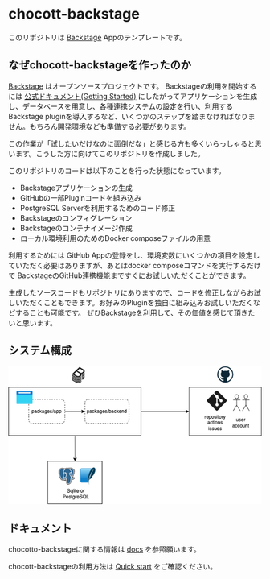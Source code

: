 # chocott-backstage

このリポジトリは [Backstage](https://backstage.io) Appのテンプレートです。

## なぜchocott-backstageを作ったのか

[Backstage](https://backstage.io) はオープンソースプロジェクトです。
Backstageの利用を開始するには [公式ドキュメント(Getting Started)](https://backstage.io/docs/getting-started/) にしたがってアプリケーションを生成し、データベースを用意し、各種連携システムの設定を行い、利用するBackstage pluginを導入するなど、いくつかのステップを踏まなければなりません。もちろん開発環境なども準備する必要があります。

この作業が「試したいだけなのに面倒だな」と感じる方も多くいらっしゃると思います。こうした方に向けてこのリポジトリを作成しました。

このリポジトリのコードは以下のことを行った状態になっています。

- Backstageアプリケーションの生成
- GitHubの一部Pluginコードを組み込み
- PostgreSQL Serverを利用するためのコード修正
- Backstageのコンフィグレーション
- Backstageのコンテナイメージ作成
- ローカル環境利用のためのDocker composeファイルの用意

利用するためには GitHub Appの登録をし、環境変数にいくつかの項目を設定していただく必要はありますが、あとはdocker composeコマンドを実行するだけで
BackstageのGitHub連携機能まですぐにお試しいただくことができます。

生成したソースコードもリポジトリにありますので、コードを修正しながらお試しいただくこともできます。お好みのPluginを独自に組み込みお試しいただくなどすることも可能です。
ぜひBackstageを利用して、その価値を感じて頂きたいと思います。

## システム構成

![system-overview](./chocott-contents/docs/system-overview.drawio.png)

## ドキュメント

chocotto-backstageに関する情報は [docs](./chocott-contents/docs/index.md) を参照願います。

chocott-backstageの利用方法は [Quick start](./chocott-contents/docs/quick-start/index.md) をご確認ください。


